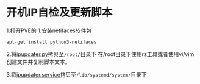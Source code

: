 # 开机IP自检及更新脚本
1.打开PVE的
1.安装netifaces软件包
```
apt-get install python3-netifaces
```

2.将[ipupdater.py](../files/ipupdater.py)拷贝至`/root/`目录下
在/root目录下使用rz工具或者使用vi/vim创建文件并复制脚本文本。

3.将[ipupdater.service](../files/ipupdater.service)拷贝至`/lib/systemd/system/`目录下
